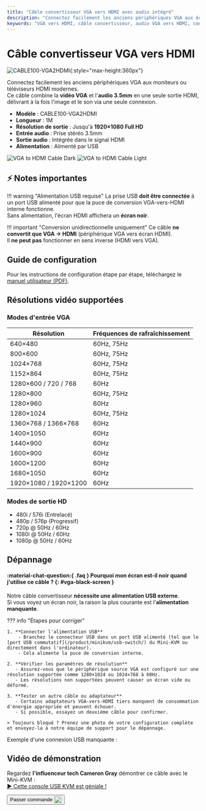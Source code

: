 ```yaml
---
title: "Câble convertisseur VGA vers HDMI avec audio intégré"
description: "Connectez facilement les anciens périphériques VGA aux écrans HDMI modernes avec notre câble convertisseur, complet avec support audio intégré et alimentation USB."
keywords: "VGA vers HDMI, câble convertisseur, audio VGA vers HDMI, connexion périphérique legacy, conversion vidéo"
---
```


# Câble convertisseur VGA vers HDMI

![CABLE100-VGA2HDMI](https://assets.openterface.com/images/product/part/CABLE100-VGA2HDMI-1.webp){:style="max-height:360px"}

Connectez facilement les anciens périphériques VGA aux moniteurs ou téléviseurs HDMI modernes.  
Ce câble combine la **vidéo VGA** et l'**audio 3.5mm** en une seule sortie HDMI, délivrant à la fois l'image et le son via une seule connexion.

-   **Modèle** : CABLE100-VGA2HDMI
-   **Longueur** : 1M
-   **Résolution de sortie** : Jusqu'à **1920×1080 Full HD**
-   **Entrée audio** : Prise stéréo 3.5mm
-   **Sortie audio** : Intégrée dans le signal HDMI
-   **Alimentation** : Alimenté par USB

![VGA to HDMI Cable Dark](vga2hdmi-connect-dark.svg#only-dark)
![VGA to HDMI Cable Light](vga2hdmi-connect-light.svg#only-light)

## ⚡ Notes importantes

!!! warning "Alimentation USB requise"
La prise USB **doit être connectée** à un port USB alimenté pour que la puce de conversion VGA-vers-HDMI interne fonctionne.  
Sans alimentation, l'écran HDMI affichera un **écran noir**.

!!! important "Conversion unidirectionnelle uniquement"
Ce câble **ne convertit que VGA → HDMI** (périphérique VGA vers écran HDMI).  
Il **ne peut pas** fonctionner en sens inverse (HDMI vers VGA).

## Guide de configuration

Pour les instructions de configuration étape par étape, téléchargez le [manuel utilisateur (PDF)](https://github.com/TechxArtisanStudio/Openterface/blob/main/product-printed-materials/vga2hdmi-manual-300-100-2040928.pdf).

## Résolutions vidéo supportées

### **Modes d'entrée VGA**

| Résolution            | Fréquences de rafraîchissement |
| --------------------- | ------------------------------ |
| 640×480               | 60Hz, 75Hz                     |
| 800×600               | 60Hz, 75Hz                     |
| 1024×768              | 60Hz, 75Hz                     |
| 1152×864              | 60Hz, 75Hz                     |
| 1280×600 / 720 / 768  | 60Hz                           |
| 1280×800              | 60Hz, 75Hz                     |
| 1280×960              | 60Hz                           |
| 1280×1024             | 60Hz, 75Hz                     |
| 1360×768 / 1366×768   | 60Hz                           |
| 1400×1050             | 60Hz                           |
| 1440×900              | 60Hz                           |
| 1600×900              | 60Hz                           |
| 1600×1200             | 60Hz                           |
| 1680×1050             | 60Hz                           |
| 1920×1080 / 1920×1200 | 60Hz                           |

### **Modes de sortie HD**

-   480i / 576i (Entrelacé)
-   480p / 576p (Progressif)
-   720p @ 50Hz / 60Hz
-   1080i @ 50Hz / 60Hz
-   1080p @ 50Hz / 60Hz

## Dépannage

#### :material-chat-question:{ .faq } Pourquoi mon écran est-il noir quand j'utilise ce câble ? {: #vga-black-screen }

Notre câble convertisseur **nécessite une alimentation USB externe**.  
Si vous voyez un écran noir, la raison la plus courante est l'**alimentation manquante**.

??? info "Étapes pour corriger"

    1. **Connecter l'alimentation USB**
        - Branchez le connecteur USB dans un port USB alimenté (tel que le [port USB commutatif](/product/minikvm/usb-switch/) du Mini-KVM ou directement dans l'ordinateur).
        - Cela alimente la puce de conversion interne.

    2. **Vérifier les paramètres de résolution**
       - Assurez-vous que le périphérique source VGA est configuré sur une résolution supportée comme 1280×1024 ou 1024×768 à 60Hz.
       - Les résolutions non supportées peuvent causer un écran vide ou déformé.

    3. **Tester un autre câble ou adaptateur**
       - Certains adaptateurs VGA-vers-HDMI tiers manquent de consommation d'énergie appropriée et peuvent échouer.
       - Si possible, essayez un deuxième câble pour confirmer.

    > Toujours bloqué ? Prenez une photo de votre configuration complète et envoyez-la à notre équipe de support pour le dépannage.

Exemple d'une connexion USB manquante :  
<img src="https://pbs.twimg.com/media/GnCqHVlWgAAVGqY?format=jpg&name=small" alt="" style="max-width:180px;vertical-align:middle;" onerror="this.style.display='none'">  
<img src="https://pbs.twimg.com/media/GnCqGa8WQAAOr6m?format=jpg&name=small" alt="" style="max-width:180px;vertical-align:middle;" onerror="this.style.display='none'">

## Vidéo de démonstration

Regardez **l'influenceur tech Cameron Gray** démontrer ce câble avec le Mini-KVM :  
[▶ Cette console USB KVM est géniale !](https://youtu.be/xAEQpWyfY-c?si=auB5NtqHVw2C7iIK&t=1693)

<button class="md-button" onclick="window.location.href='https://shop.techxartisan.com/products/vga-to-hdmi-converter-cable'"> 
  Passer commande <img src="https://assets.openterface.com/images/trademark/txa.svg" alt="TxA Shop" style="vertical-align: middle; height: 20px;">
</button>
